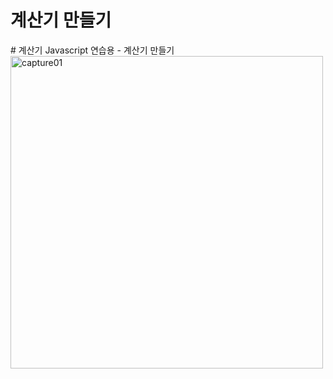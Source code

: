 <H1>계산기 만들기</H1>
# 계산기
Javascript 연습용 - 계산기 만들기

<img width="500" alt="capture01" src="https://user-images.githubusercontent.com/76245273/104889911-31d49c00-59b2-11eb-8e7f-038821153045.png">
 


